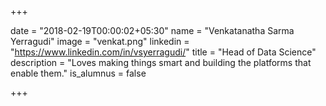 +++

date = "2018-02-19T00:00:02+05:30" 
name = "Venkatanatha Sarma Yerragudi"
image = "venkat.png"
linkedin = "https://www.linkedin.com/in/vsyerragudi/"
title = "Head of Data Science"
description = "Loves making things smart and building the platforms that enable them."
is_alumnus = false

+++
